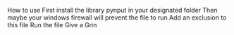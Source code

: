 How to use 
First install the library pynput in your designated folder 
Then maybe your windows firewall will prevent the file to run 
Add an exclusion to this file 
Run the file 
Give a Grin
